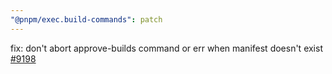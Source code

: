 ```yaml
---
"@pnpm/exec.build-commands": patch
---
```


fix: don't abort approve-builds command or err when manifest doesn't exist [#9198](https://github.com/pnpm/pnpm/pull/9198)
